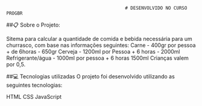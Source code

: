                                                                     
                                                                    
                                                                    
                                                                    
                                                # DESENVOLVIDO NO CURSO PROGBR
                                                                    
                                                                    
                               
##📋 Sobre o Projeto:

Sitema para calcular a quantidade de comida e bebida necessária para um churrasco,
com base nas informações seguintes:
Carne - 400gr por pessoa + de 6horas - 650gr
Cerveja - 1200ml por Pessoa + 6 horas - 2000ml
Refrigerante/água - 1000ml por pessoa + 6 horas 1500ml
Crianças valem por 0,5.

##💻 Tecnologias utilizadas
O projeto foi desenvolvido utilizando as seguintes tecnologias:

HTML
CSS
JavaScript
